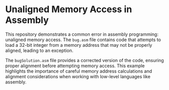 # Unaligned Memory Access in Assembly

This repository demonstrates a common error in assembly programming: unaligned memory access.  The `bug.asm` file contains code that attempts to load a 32-bit integer from a memory address that may not be properly aligned, leading to an exception.

The `bugSolution.asm` file provides a corrected version of the code, ensuring proper alignment before attempting memory access.  This example highlights the importance of careful memory address calculations and alignment considerations when working with low-level languages like assembly.
